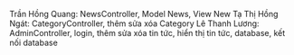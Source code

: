 Trần Hồng Quang: NewsController, Model News, View New
Tạ Thị Hồng Ngát: CategoryController, thêm sửa xóa Category
Lê Thanh Lương: AdminController, login, thêm sửa xóa tin tức, hiển thị tin tức, database, kết nối database
